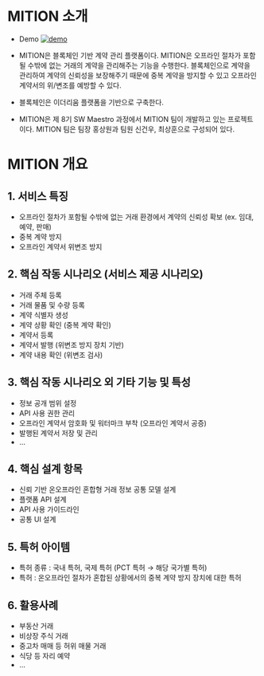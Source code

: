 # MITION 소개

- Demo
[![demo](https://gifs.com/gif/mition-final-demo-0V9YOX)](https://youtu.be/ilk7K1mLcOY)

- MITION은 블록체인 기반 계약 관리 플랫폼이다. MITION은 오프라인 절차가 포함될 수밖에 없는 거래의 계약을 관리해주는 기능을 수행한다. 블록체인으로 계약을 관리하여 계약의 신뢰성을 보장해주기 때문에 중복 계약을 방지할 수 있고 오프라인 계약서의 위/변조를 예방할 수 있다. 
- 블록체인은 이더리움 플랫폼을 기반으로 구축한다.
- MITION은 제 8기 SW Maestro 과정에서 MITION 팀이 개발하고 있는 프로젝트이다. MITION 팀은 팀장 홍상원과 팀원 신건우, 최상훈으로 구성되어 있다.

# MITION 개요
## 1. 서비스 특징
- 오프라인 절차가 포함될 수밖에 없는 거래 환경에서 계약의 신뢰성 확보 (ex. 임대, 예약, 판매)
- 중복 계약 방지
- 오프라인 계약서 위변조 방지

## 2. 핵심 작동 시나리오 (서비스 제공 시나리오)
- 거래 주체 등록
- 거래 물품 및 수량 등록
- 계약 식별자 생성
- 계약 상황 확인 (중복 계약 확인)
- 계약서 등록
- 계약서 발행 (위변조 방지 장치 기반)
- 계약 내용 확인 (위변조 검사)

## 3. 핵심 작동 시나리오 외 기타 기능 및 특성
- 정보 공개 범위 설정
- API 사용 권한 관리
- 오프라인 계약서 암호화 및 워터마크 부착 (오프라인 계약서 공증)
- 발행된 계약서 저장 및 관리
- ...

## 4. 핵심 설계 항목
- 신뢰 기반 온오프라인 혼합형 거래 정보 공통 모델 설계
- 플랫폼 API 설계
- API 사용 가이드라인
- 공통 UI 설계

## 5. 특허 아이템
- 특허 종류 : 국내 특허, 국제 특허 (PCT 특허 → 해당 국가별 특허)
- 특허 : 온오프라인 절차가 혼합된 상황에서의 중복 계약 방지 장치에 대한 특허

## 6. 활용사례
- 부동산 거래
- 비상장 주식 거래
- 중고차 매매 등 허위 매물 거래
- 식당 등 자리 예약
- ...
